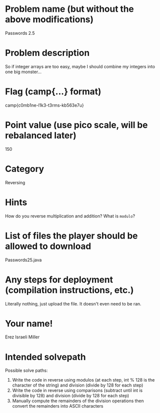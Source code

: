 # Problem name (but without the above modifications)
Passwords 2.5
# Problem description
So if integer arrays are too easy, maybe I should combine my integers into one big monster...
# Flag (camp{...} format)
camp{c0mb1ne-l1k3-t3rms-kb563e7u}
# Point value (use pico scale, will be rebalanced later)
150
# Category
Reversing
# Hints
How do you reverse multiplication and addition?
What is `modulo`?
# List of files the player should be allowed to download
Passwords25.java
# Any steps for deployment (compilation instructions, etc.)
Literally nothing, just upload the file. It doesn't even need to be ran.
# Your name!
Erez Israeli Miller
# Intended solvepath
Possible solve paths:
1. Write the code in reverse using modulos (at each step, int % 128 is the character of the string) and division (divide by 128 for each step)
2. Write the code in reverse using comparisons (subtract until int is divisible by 128) and division (divide by 128 for each step)
3. Manually compute the remainders of the division operations then convert the remainders into ASCII characters
